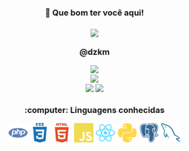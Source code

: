 <div align="center">
  <div id="header">
    <h3>👋 Que bom ter você aqui!<h3>
  <div>
    <img src="https://avatars.githubusercontent.com/u/13489382?v=4">
  </div>
  <p>@dzkm</p>
  </div>
  <div id="badges">
    <img src="https://img.shields.io/badge/Migração e Analise de Dados-OFF Serviços de Tecnologia-purple?style=flat">
    <br>
    <img src="https://img.shields.io/badge/Estudante-Federal%20Institute%20Of%20Santa%20Catarina-green?style=flat">
  </div>
  <div id="badges">
    <img src="https://img.shields.io/badge/youtube-red?style=for-the-badge&logo=youtube" href="youtube.com/@dzkm">
    <img src="https://img.shields.io/badge/twitter-blue?style=for-the-badge&logo=twitter" href="twitter.com/@dzkm0">
  </div>
</div>

<div id="known-languages" align="center" width>
  <h3>:computer: Linguagens conhecidas</h3>
  <div>
    <img width="40px" height="40px" alt="PHP" src="https://raw.githubusercontent.com/devicons/devicon/master/icons/php/php-plain.svg">
    <img width="40px" height="40px" alt="CSS3" src="https://raw.githubusercontent.com/devicons/devicon/master/icons/css3/css3-plain-wordmark.svg">
    <img width="40px" height="40px" alt="HTML5" src="https://raw.githubusercontent.com/devicons/devicon/master/icons/html5/html5-plain-wordmark.svg">
    <img width="40px" height="40px" alt="JavaScript" src="https://raw.githubusercontent.com/devicons/devicon/master/icons/javascript/javascript-plain.svg">
    <img width="40px" height="40px" alt="ReactJS" src="https://raw.githubusercontent.com/devicons/devicon/master/icons/react/react-original.svg">
    <img width="40px" height="40px" alt="Python" src="https://raw.githubusercontent.com/devicons/devicon/master/icons/python/python-plain.svg">
    <img width="40px" height="40px" alt="PostgresSQL"src="https://raw.githubusercontent.com/devicons/devicon/master/icons/postgresql/postgresql-plain.svg">
    <img width="40px" height="40px" alt="MySQL" src="https://raw.githubusercontent.com/devicons/devicon/master/icons/mysql/mysql-plain.svg">
  </div>
</div>
  
<!---
dzkm/dzkm is a ✨ special ✨ repository because its `README.md` (this file) appears on your GitHub profile.
You can click the Preview link to take a look at your changes.
--->
